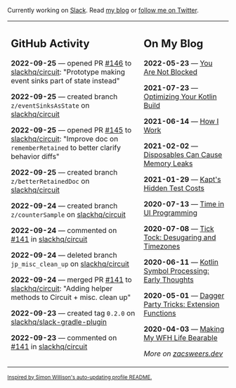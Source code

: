 Currently working on [Slack](https://slack.com/). Read [my blog](https://zacsweers.dev/) or [follow me on Twitter](https://twitter.com/ZacSweers).

<table><tr><td valign="top" width="60%">

## GitHub Activity
<!-- githubActivity starts -->
**2022-09-25** — opened PR [#146](https://github.com/slackhq/circuit/pull/146) to [slackhq/circuit](https://github.com/slackhq/circuit): "Prototype making event sinks part of state instead"

**2022-09-25** — created branch `z/eventSinksAsState` on [slackhq/circuit](https://github.com/slackhq/circuit)

**2022-09-25** — opened PR [#145](https://github.com/slackhq/circuit/pull/145) to [slackhq/circuit](https://github.com/slackhq/circuit): "Improve doc on `rememberRetained` to better clarify behavior diffs"

**2022-09-25** — created branch `z/betterRetainedDoc` on [slackhq/circuit](https://github.com/slackhq/circuit)

**2022-09-24** — created branch `z/counterSample` on [slackhq/circuit](https://github.com/slackhq/circuit)

**2022-09-24** — commented on [#141](https://github.com/slackhq/circuit/pull/141#issuecomment-1257108284) in [slackhq/circuit](https://github.com/slackhq/circuit)

**2022-09-24** — deleted branch `jp_misc_clean_up` on [slackhq/circuit](https://github.com/slackhq/circuit)

**2022-09-24** — merged PR [#141](https://github.com/slackhq/circuit/pull/141) to [slackhq/circuit](https://github.com/slackhq/circuit): "Adding helper methods to Circuit + misc. clean up"

**2022-09-23** — created tag `0.2.0` on [slackhq/slack-gradle-plugin](https://github.com/slackhq/slack-gradle-plugin)

**2022-09-23** — commented on [#141](https://github.com/slackhq/circuit/pull/141#issuecomment-1256521959) in [slackhq/circuit](https://github.com/slackhq/circuit)
<!-- githubActivity ends -->
</td><td valign="top" width="40%">

## On My Blog
<!-- blog starts -->
**2022-05-23** — [You Are Not Blocked](https://www.zacsweers.dev/you-are-not-blocked/)

**2021-07-23** — [Optimizing Your Kotlin Build](https://www.zacsweers.dev/optimizing-your-kotlin-build/)

**2021-06-14** — [How I Work](https://www.zacsweers.dev/how-i-work/)

**2021-02-02** — [Disposables Can Cause Memory Leaks](https://www.zacsweers.dev/disposables-can-cause-memory-leaks/)

**2021-01-29** — [Kapt's Hidden Test Costs](https://www.zacsweers.dev/kapts-hidden-test-costs/)

**2020-07-13** — [Time in UI Programming](https://www.zacsweers.dev/time-in-ui/)

**2020-07-08** — [Tick Tock: Desugaring and Timezones](https://www.zacsweers.dev/ticktock-desugaring-timezones/)

**2020-06-11** — [Kotlin Symbol Processing: Early Thoughts](https://www.zacsweers.dev/kotlin-symbol-processor-early-thoughts/)

**2020-05-01** — [Dagger Party Tricks: Extension Functions](https://www.zacsweers.dev/dagger-party-tricks-extension-functions/)

**2020-04-03** — [Making My WFH Life Bearable](https://www.zacsweers.dev/making-wfh-life-bearable/)
<!-- blog ends -->
_More on [zacsweers.dev](https://zacsweers.dev/)_
</td></tr></table>

<sub><a href="https://simonwillison.net/2020/Jul/10/self-updating-profile-readme/">Inspired by Simon Willison's auto-updating profile README.</a></sub>